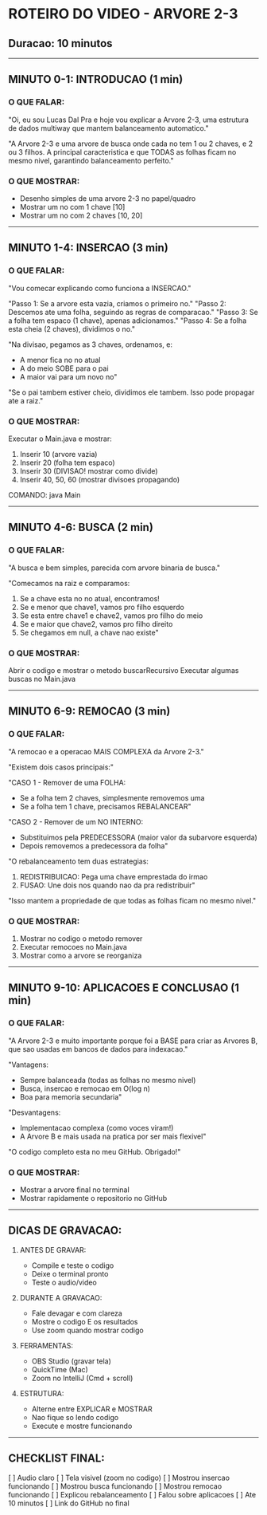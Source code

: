 # ROTEIRO DO VIDEO - ARVORE 2-3
## Duracao: 10 minutos

---

## MINUTO 0-1: INTRODUCAO (1 min)

### O QUE FALAR:
"Oi, eu sou Lucas Dal Pra e hoje vou explicar a Arvore 2-3, uma estrutura de dados multiway que mantem balanceamento automatico."

"A Arvore 2-3 e uma arvore de busca onde cada no tem 1 ou 2 chaves, e 2 ou 3 filhos. A principal caracteristica e que TODAS as folhas ficam no mesmo nivel, garantindo balanceamento perfeito."

### O QUE MOSTRAR:
- Desenho simples de uma arvore 2-3 no papel/quadro
- Mostrar um no com 1 chave [10]
- Mostrar um no com 2 chaves [10, 20]

---

## MINUTO 1-4: INSERCAO (3 min)

### O QUE FALAR:
"Vou comecar explicando como funciona a INSERCAO."

"Passo 1: Se a arvore esta vazia, criamos o primeiro no."
"Passo 2: Descemos ate uma folha, seguindo as regras de comparacao."
"Passo 3: Se a folha tem espaco (1 chave), apenas adicionamos."
"Passo 4: Se a folha esta cheia (2 chaves), dividimos o no."

"Na divisao, pegamos as 3 chaves, ordenamos, e:
- A menor fica no no atual
- A do meio SOBE para o pai
- A maior vai para um novo no"

"Se o pai tambem estiver cheio, dividimos ele tambem. Isso pode propagar ate a raiz."

### O QUE MOSTRAR:
Executar o Main.java e mostrar:
1. Inserir 10 (arvore vazia)
2. Inserir 20 (folha tem espaco)
3. Inserir 30 (DIVISAO! mostrar como divide)
4. Inserir 40, 50, 60 (mostrar divisoes propagando)

COMANDO: java Main

---

## MINUTO 4-6: BUSCA (2 min)

### O QUE FALAR:
"A busca e bem simples, parecida com arvore binaria de busca."

"Comecamos na raiz e comparamos:
1. Se a chave esta no no atual, encontramos!
2. Se e menor que chave1, vamos pro filho esquerdo
3. Se esta entre chave1 e chave2, vamos pro filho do meio
4. Se e maior que chave2, vamos pro filho direito
5. Se chegamos em null, a chave nao existe"

### O QUE MOSTRAR:
Abrir o codigo e mostrar o metodo buscarRecursivo
Executar algumas buscas no Main.java

---

## MINUTO 6-9: REMOCAO (3 min)

### O QUE FALAR:
"A remocao e a operacao MAIS COMPLEXA da Arvore 2-3."

"Existem dois casos principais:"

"CASO 1 - Remover de uma FOLHA:
- Se a folha tem 2 chaves, simplesmente removemos uma
- Se a folha tem 1 chave, precisamos REBALANCEAR"

"CASO 2 - Remover de um NO INTERNO:
- Substituimos pela PREDECESSORA (maior valor da subarvore esquerda)
- Depois removemos a predecessora da folha"

"O rebalanceamento tem duas estrategias:
1. REDISTRIBUICAO: Pega uma chave emprestada do irmao
2. FUSAO: Une dois nos quando nao da pra redistribuir"

"Isso mantem a propriedade de que todas as folhas ficam no mesmo nivel."

### O QUE MOSTRAR:
1. Mostrar no codigo o metodo remover
2. Executar remocoes no Main.java
3. Mostrar como a arvore se reorganiza

---

## MINUTO 9-10: APLICACOES E CONCLUSAO (1 min)

### O QUE FALAR:
"A Arvore 2-3 e muito importante porque foi a BASE para criar as Arvores B, que sao usadas em bancos de dados para indexacao."

"Vantagens:
- Sempre balanceada (todas as folhas no mesmo nivel)
- Busca, insercao e remocao em O(log n)
- Boa para memoria secundaria"

"Desvantagens:
- Implementacao complexa (como voces viram!)
- A Arvore B e mais usada na pratica por ser mais flexivel"

"O codigo completo esta no meu GitHub. Obrigado!"

### O QUE MOSTRAR:
- Mostrar a arvore final no terminal
- Mostrar rapidamente o repositorio no GitHub

---

## DICAS DE GRAVACAO:

1. ANTES DE GRAVAR:
   - Compile e teste o codigo
   - Deixe o terminal pronto
   - Teste o audio/video

2. DURANTE A GRAVACAO:
   - Fale devagar e com clareza
   - Mostre o codigo E os resultados
   - Use zoom quando mostrar codigo

3. FERRAMENTAS:
   - OBS Studio (gravar tela)
   - QuickTime (Mac)
   - Zoom no IntelliJ (Cmd + scroll)

4. ESTRUTURA:
   - Alterne entre EXPLICAR e MOSTRAR
   - Nao fique so lendo codigo
   - Execute e mostre funcionando

---

## CHECKLIST FINAL:

[ ] Audio claro
[ ] Tela visivel (zoom no codigo)
[ ] Mostrou insercao funcionando
[ ] Mostrou busca funcionando
[ ] Mostrou remocao funcionando
[ ] Explicou rebalanceamento
[ ] Falou sobre aplicacoes
[ ] Ate 10 minutos
[ ] Link do GitHub no final
